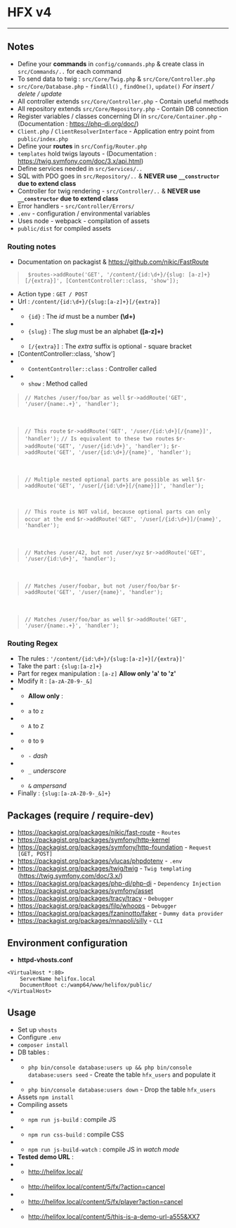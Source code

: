 # HFX v4

---

## Notes

- Define your **commands** in `config/commands.php` & create class in `src/Commands/..` for each command
- To send data to twig : `src/Core/Twig.php` & `src/Core/Controller.php`
- `src/Core/Database.php` - `findAll()` , `findOne()`, `update()` *For insert / delete / update*
- All controller extends `src/Core/Controller.php` - Contain useful methods
- All repository extends `src/Core/Repository.php` - Contain DB connection
- Register variables / classes concerning DI in `src/Core/Container.php` - (Documentation : https://php-di.org/doc/)
- `Client.php` / `ClientResolverInterface` - Application entry point from `public/index.php`
- Define your **routes** in `src/Config/Router.php`
- `templates` hold twigs layouts - (Documentation : https://twig.symfony.com/doc/3.x/api.html)
- Define services needed in `src/Services/..`
- SQL with PDO goes in `src/Repository/..`  & **NEVER use `__constructor` due to extend class**
- Controller for twig rendering - `src/Controller/..` & **NEVER use `__constructor` due to extend class**
- Error handlers - `src/Controller/Errors/`
- `.env` - configuration / environmental variables
- Uses node - webpack - compilation of assets
- `public/dist` for compiled assets

### Routing notes

- Documentation on packagist & https://github.com/nikic/FastRoute

> ` $routes->addRoute('GET', '/content/{id:\d+}/{slug: [a-z]+}[/{extra}]', [ContentController::class, 'show']);`
- Action type : `GET / POST`
- Url : `/content/{id:\d+}/{slug:[a-z]+}[/{extra}]`
- - `{id}` : The *id* must be a number **(\d+)**
- - `{slug}` : The *slug* must be an alphabet **([a-z]+)**
- - `[/{extra}]` : The *extra* suffix is optional - square bracket
- [ContentController::class, 'show']
- - `ContentController::class` : Controller called 
- - `show` : Method called

> `// Matches /user/foo/bar as well`
> `$r->addRoute('GET', '/user/{name:.+}', 'handler');`

<br>

> `// This route`
> `$r->addRoute('GET', '/user/{id:\d+}[/{name}]', 'handler');`
> `// Is equivalent to these two routes`
> `$r->addRoute('GET', '/user/{id:\d+}', 'handler');`
> `$r->addRoute('GET', '/user/{id:\d+}/{name}', 'handler');`

<br>

> `// Multiple nested optional parts are possible as well`
> `$r->addRoute('GET', '/user[/{id:\d+}[/{name}]]', 'handler');`

<br>

> `// This route is NOT valid, because optional parts can only occur at the end`
> `$r->addRoute('GET', '/user[/{id:\d+}]/{name}', 'handler');`

<br>

> `// Matches /user/42, but not /user/xyz`
> `$r->addRoute('GET', '/user/{id:\d+}', 'handler');`

<br>

> `// Matches /user/foobar, but not /user/foo/bar`
> `$r->addRoute('GET', '/user/{name}', 'handler');`

<br>

> `// Matches /user/foo/bar as well`
> `$r->addRoute('GET', '/user/{name:.+}', 'handler');`

### Routing Regex

- The rules : `'/content/{id:\d+}/{slug:[a-z]+}[/{extra}]'`
- Take the part : `{slug:[a-z]+}`
- Part for regex manipulation : `[a-z]` **Allow only 'a' to 'z'**
- Modify it : `[a-zA-Z0-9-_&]` 
- - **Allow only** : 
- - `a` to `z`
- - `A` to `Z`
- - `0` to `9`
- - `-` *dash*
- - `_` *underscore*
- - `&` *ampersand*
- Finally : `{slug:[a-zA-Z0-9-_&]+}`

## Packages (require / require-dev)

- https://packagist.org/packages/nikic/fast-route - `Routes`
- https://packagist.org/packages/symfony/http-kernel
- https://packagist.org/packages/symfony/http-foundation - `Request [GET, POST]`
- https://packagist.org/packages/vlucas/phpdotenv - `.env`
- https://packagist.org/packages/twig/twig - `Twig templating` (https://twig.symfony.com/doc/3.x/)
- https://packagist.org/packages/php-di/php-di - `Dependency Injection`
- https://packagist.org/packages/symfony/asset
- https://packagist.org/packages/tracy/tracy - `Debugger`
- https://packagist.org/packages/filp/whoops - `Debugger`
- https://packagist.org/packages/fzaninotto/faker - `Dummy data provider`
- https://packagist.org/packages/mnapoli/silly - `CLI`


## Environment configuration

- **httpd-vhosts.conf**

```
<VirtualHost *:80>
	ServerName helifox.local
	DocumentRoot c:/wamp64/www/helifox/public/
</VirtualHost>
```

## Usage

- Set up `vhosts`
- Configure `.env`
- `composer install`
- DB tables :
- - `php bin/console database:users up && php bin/console database:users seed` - Create the table `hfx_users` and populate it
- - `php bin/console database:users down` - Drop the table `hfx_users`
- Assets `npm install`
- Compiling assets 
- - `npm run js-build` : compile JS
- - `npm run css-build` : compile CSS
- - `npm run js-build-watch` : compile JS in *watch mode*
- **Tested demo URL** :
- - http://helifox.local/
- - http://helifox.local/content/5/fx/?action=cancel
- - http://helifox.local/content/5/fx/player?action=cancel
- - http://helifox.local/content/5/this-is-a-demo-url-a555&XX7